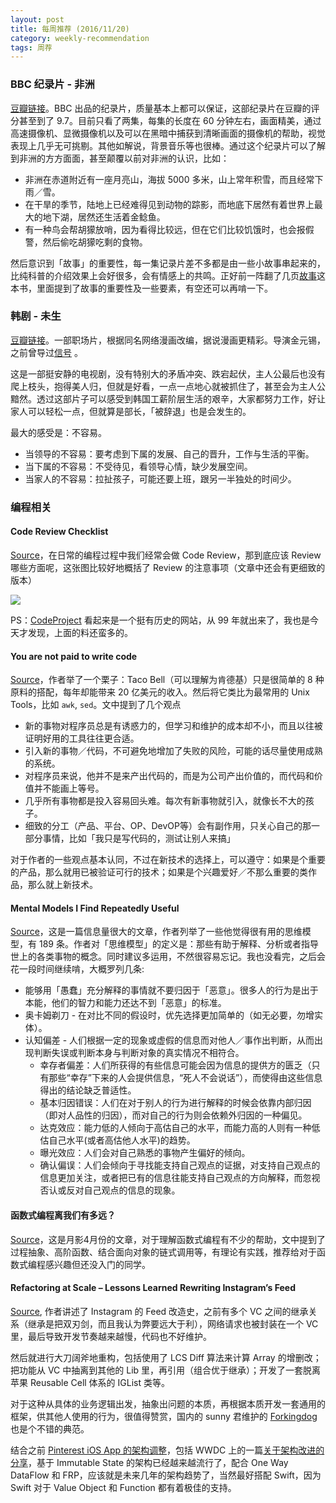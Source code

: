 ```yaml
---
layout: post
title: 每周推荐 (2016/11/20)
category: weekly-recommendation
tags: 周荐
---
```


### BBC 纪录片 - 非洲
[豆瓣链接](https://movie.douban.com/subject/20488575/)。BBC 出品的纪录片，质量基本上都可以保证，这部纪录片在豆瓣的评分甚至到了 9.7。目前只看了两集，每集的长度在 60 分钟左右，画面精美，通过高速摄像机、显微摄像机以及可以在黑暗中捕获到清晰画面的摄像机的帮助，视觉表现上几乎无可挑剔。其他如解说，背景音乐等也很棒。通过这个纪录片可以了解到非洲的方方面面，甚至颠覆以前对非洲的认识，比如：

* 非洲在赤道附近有一座月亮山，海拔 5000 多米，山上常年积雪，而且经常下雨／雪。
* 在干旱的季节，陆地上已经难得见到动物的踪影，而地底下居然有着世界上最大的地下湖，居然还生活着金鲶鱼。
* 有一种鸟会帮胡獴放哨，因为看得比较远，但在它们比较饥饿时，也会报假警，然后偷吃胡獴吃剩的食物。

然后意识到「故事」的重要性，每一集记录片差不多都是由一些小故事串起来的，比纯科普的介绍效果上会好很多，会有情感上的共鸣。正好前一阵翻了几页[故事](https://book.douban.com/subject/1115748/)这本书，里面提到了故事的重要性及一些要素，有空还可以再啃一下。

### 韩剧 - 未生
[豆瓣链接](https://movie.douban.com/subject/25870057/)。一部职场片，根据同名网络漫画改编，据说漫画更精彩。导演金元锡，之前曾导过[信号](https://movie.douban.com/subject/26310143/) 。

这是一部挺安静的电视剧，没有特别大的矛盾冲突、跌宕起伏，主人公最后也没有爬上枝头，抱得美人归，但就是好看，一点一点地心就被抓住了，甚至会为主人公黯然。透过这部片子可以感受到韩国工薪阶层生活的艰辛，大家都努力工作，好让家人可以轻松一点，但就算是部长，「被辞退」也是会发生的。

最大的感受是：不容易。

* 当领导的不容易：要考虑到下属的发展、自己的晋升，工作与生活的平衡。
* 当下属的不容易：不受待见，看领导心情，缺少发展空间。
* 当家人的不容易：拉扯孩子，可能还要上班，跟另一半独处的时间少。

### 编程相关

#### Code Review Checklist

[Source](http://www.codeproject.com/Articles/1156196/Code-Review-Checklist)，在日常的编程过程中我们经常会做 Code Review，那到底应该 Review 哪些方面呢，这张图比较好地概括了 Review 的注意事项（文章中还会有更细致的版本）

![](http://www.codeproject.com/KB/cs/1156196/Basic-Code-Reviewer-Code-Review-Checklist.png)

PS：[CodeProject](http://www.codeproject.com/) 看起来是一个挺有历史的网站，从 99 年就出来了，我也是今天才发现，上面的料还蛮多的。

#### You are not paid to write code

[Source](http://bravenewgeek.com/you-are-not-paid-to-write-code/)，作者举了一个栗子：Taco Bell（可以理解为肯德基）只是很简单的 8 种原料的搭配，每年却能带来 20 亿美元的收入。然后将它类比为最常用的 Unix Tools，比如 `awk`, `sed`。文中提到了几个观点

* 新的事物对程序员总是有诱惑力的，但学习和维护的成本却不小，而且以往被证明好用的工具往往更合适。
* 引入新的事物／代码，不可避免地增加了失败的风险，可能的话尽量使用成熟的系统。
* 对程序员来说，他并不是来产出代码的，而是为公司产出价值的，而代码和价值并不能画上等号。
* 几乎所有事物都是投入容易回头难。每次有新事物就引入，就像长不大的孩子。
* 细致的分工（产品、平台、OP、DevOP等）会有副作用，只关心自己的那一部分事情，比如「我只是写代码的，测试让别人来搞」

对于作者的一些观点基本认同，不过在新技术的选择上，可以遵守：如果是个重要的产品，那么就用已被验证可行的技术；如果是个兴趣爱好／不那么重要的类作品，那么就上新技术。

#### Mental Models I Find Repeatedly Useful

[Source](https://medium.com/@yegg/mental-models-i-find-repeatedly-useful-936f1cc405d#.tqo5api48)，这是一篇信息量很大的文章，作者列举了一些他觉得很有用的思维模型，有 189 条。作者对「思维模型」的定义是：那些有助于解释、分析或者指导世上的各类事物的概念。同时建议多运用，不然很容易忘记。我也没看完，之后会花一段时间继续啃，大概罗列几条:

* 能够用「愚蠢」充分解释的事情就不要归因于「恶意」。很多人的行为是出于本能，他们的智力和能力还达不到「恶意」的标准。
* 奥卡姆剃刀 - 在对比不同的假设时，优先选择更加简单的（如无必要，勿增实体）。
* 认知偏差 - 人们根据一定的现象或虚假的信息而对他人／事作出判断，从而出现判断失误或判断本身与判断对象的真实情况不相符合。
	* 幸存者偏差：人们所获得的有些信息可能会因为信息的提供方的匮乏（只有那些“幸存”下来的人会提供信息，“死人不会说话”），而使得由这些信息得出的结论缺乏普适性。
	* 基本归因错误：人们在对于别人的行为进行解释的时候会依靠内部归因（即对人品性的归因），而对自己的行为则会依赖外归因的一种偏见。
	* 达克效应：能力低的人倾向于高估自己的水平，而能力高的人则有一种低估自己水平(或者高估他人水平)的趋势。
	* 曝光效应：人们会对自己熟悉的事物产生偏好的倾向。
	* 确认偏误：人们会倾向于寻找能支持自己观点的证据，对支持自己观点的信息更加关注，或者把已有的信息往能支持自己观点的方向解释，而忽视否认或反对自己观点的信息的现象。

#### 函数式编程离我们有多远？

[Source](https://www.h5jun.com/post/functional-how-far)，这是月影4月份的文章，对于理解函数式编程有不少的帮助，文中提到了过程抽象、高阶函数、结合面向对象的链式调用等，有理论有实践，推荐给对于函数式编程感兴趣但还没入门的同学。

#### Refactoring at Scale – Lessons Learned Rewriting Instagram’s Feed

[Source](https://realm.io/news/tryswift-ryan-nystrom-refactoring-at-scale-lessons-learned-rewriting-instagram-feed/), 作者讲述了 Instagram 的 Feed 改造史，之前有多个 VC 之间的继承关系（继承是把双刃剑，而且我认为弊要远大于利），网络请求也被封装在一个 VC 里，最后导致开发节奏越来越慢，代码也不好维护。

然后就进行大刀阔斧地重构，包括使用了 LCS Diff 算法来计算 Array 的增删改；把功能从 VC 中抽离到其他的 Lib 里，再引用（组合优于继承）；开发了一套脱离苹果 Reusable Cell 体系的 IGList 类等。

对于这种从具体的业务逻辑出发，抽象出问题的本质，再根据本质开发一套通用的框架，供其他人使用的行为，很值得赞赏，国内的 sunny 君维护的 [Forkingdog](https://github.com/forkingdog) 也是个不错的典范。

结合之前 [Pinterest iOS App 的架构调整](https://engineering.pinterest.com/blog/immutable-models-and-data-consistency-our-ios-app)，包括 WWDC 上的一篇[关于架构改进的分享](https://developer.apple.com/videos/play/wwdc2014/229/)，基于 Immutable State 的架构已经越来越流行了，配合 One Way DataFlow 和 FRP，应该就是未来几年的架构趋势了，当然最好搭配 Swift，因为 Swift 对于 Value Object 和 Function 都有着极佳的支持。

